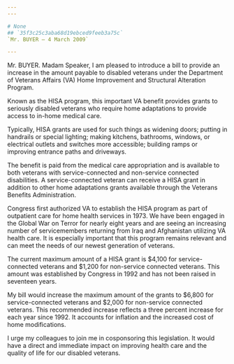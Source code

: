 ```yaml
---
---

# None
## `35f3c25c3aba68d19ebced9feeb3a75c`
`Mr. BUYER — 4 March 2009`

---
```



Mr. BUYER. Madam Speaker, I am pleased to introduce a bill to provide 
an increase in the amount payable to disabled veterans under the 
Department of Veterans Affairs (VA) Home Improvement and Structural 
Alteration Program.

Known as the HISA program, this important VA benefit provides grants 
to seriously disabled veterans who require home adaptations to provide 
access to in-home medical care.

Typically, HISA grants are used for such things as widening doors; 
putting in handrails or special lighting; making kitchens, bathrooms, 
windows, or electrical outlets and switches more accessible; building 
ramps or improving entrance paths and driveways.

The benefit is paid from the medical care appropriation and is 
available to both veterans with service-connected and non-service 
connected disabilities. A service-connected veteran can receive a HISA 
grant in addition to other home adaptations grants available through 
the Veterans Benefits Administration.

Congress first authorized VA to establish the HISA program as part of 
outpatient care for home health services in 1973. We have been engaged 
in the Global War on Terror for nearly eight years and are seeing an 
increasing number of servicemembers returning from Iraq and Afghanistan 
utilizing VA health care. It is especially important that this program 
remains relevant and can meet the needs of our newest generation of 
veterans.

The current maximum amount of a HISA grant is $4,100 for service-
connected veterans and $1,200 for non-service connected veterans. This 
amount was established by Congress in 1992 and has not been raised in 
seventeen years.

My bill would increase the maximum amount of the grants to $6,800 for 
service-connected veterans and $2,000 for non-service connected 
veterans. This recommended increase reflects a three percent increase 
for each year since 1992. It accounts for inflation and the increased 
cost of home modifications.

I urge my colleagues to join me in cosponsoring this legislation. It 
would have a direct and immediate impact on improving health care and 
the quality of life for our disabled veterans.
